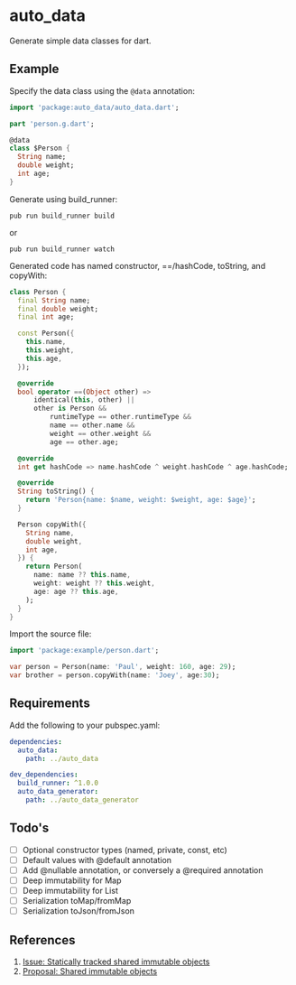 # auto_data

Generate simple data classes for dart.

## Example

Specify the data class using the `@data` annotation:

```dart
import 'package:auto_data/auto_data.dart';

part 'person.g.dart';

@data
class $Person {
  String name;
  double weight;
  int age;
}
```

Generate using build_runner:

    pub run build_runner build

or

    pub run build_runner watch

Generated code has named constructor, ==/hashCode, toString, and copyWith:

```dart
class Person {
  final String name;
  final double weight;
  final int age;

  const Person({
    this.name,
    this.weight,
    this.age,
  });

  @override
  bool operator ==(Object other) =>
      identical(this, other) ||
      other is Person &&
          runtimeType == other.runtimeType &&
          name == other.name &&
          weight == other.weight &&
          age == other.age;

  @override
  int get hashCode => name.hashCode ^ weight.hashCode ^ age.hashCode;

  @override
  String toString() {
    return 'Person{name: $name, weight: $weight, age: $age}';
  }

  Person copyWith({
    String name,
    double weight,
    int age,
  }) {
    return Person(
      name: name ?? this.name,
      weight: weight ?? this.weight,
      age: age ?? this.age,
    );
  }
}
```

Import the source file:
```dart
import 'package:example/person.dart';

var person = Person(name: 'Paul', weight: 160, age: 29);
var brother = person.copyWith(name: 'Joey', age:30);
```

## Requirements

Add the following to your pubspec.yaml:

```yaml
dependencies:
  auto_data:
    path: ../auto_data

dev_dependencies:
  build_runner: ^1.0.0
  auto_data_generator:
    path: ../auto_data_generator
```

## Todo's

- [ ] Optional constructor types (named, private, const, etc)
- [ ] Default values with @default annotation
- [ ] Add @nullable annotation, or conversely a @required annotation
- [ ] Deep immutability for Map
- [ ] Deep immutability for List
- [ ] Serialization toMap/fromMap
- [ ] Serialization toJson/fromJson

## References

1. [Issue: Statically tracked shared immutable objects](https://github.com/dart-lang/language/issues/125)
1. [Proposal: Shared immutable objects](https://github.com/dart-lang/language/blob/master/working/0125-static-immutability/feature-specification.md)